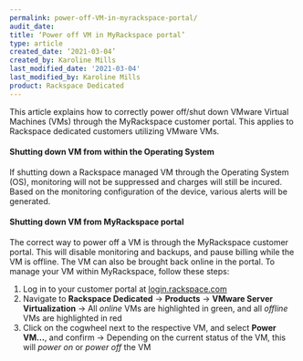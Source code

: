 ```yaml
---
permalink: power-off-VM-in-myrackspace-portal/
audit_date:
title: ‘Power off VM in MyRackspace portal’
type: article
created_date: ‘2021-03-04’
created_by: Karoline Mills
last_modified_date: '2021-03-04'
last_modified_by: Karoline Mills
product: Rackspace Dedicated
---
```

This article explains how to correctly power off/shut down VMware Virtual Machines (VMs) through the MyRackspace customer portal. This applies to Rackspace dedicated customers utilizing VMware VMs.

#### Shutting down VM from within the Operating System
If shutting down a Rackspace managed VM through the Operating System (OS), monitoring will not be suppressed and charges will still be incured. Based on the monitoring configuration of the device, various alerts will be generated.

#### Shutting down VM from MyRackspace portal
The correct way to power off a VM is through the MyRackspace customer portal. This will disable monitoring and backups, and pause billing while the VM is offline. 
The VM can also be brought back online in the portal. To manage your VM within MyRackspace, follow these steps:
1.	Log in to your customer portal at [login.rackspace.com](login.rackspace.com)
2.	Navigate to **Rackspace Dedicated** -> **Products** -> **VMware Server Virtualization**
->	All *online* VMs are highlighted in green, and all *offline* VMs are highlighted in red
3.	Click on the cogwheel next to the respective VM, and select **Power VM…**, and confirm
-> Depending on the current status of the VM, this will *power on* or *power off* the VM
